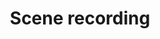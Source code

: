 ---
title: Scene recording
description: How the scene recording is setup and what are the outputs
---